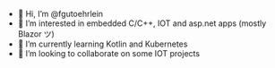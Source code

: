- 👋 Hi, I’m @fgutoehrlein
- 👀 I’m interested in embedded C/C++, IOT and asp.net apps (mostly Blazor ツ)
- 🌱 I’m currently learning Kotlin and Kubernetes
- 💞️ I’m looking to collaborate on some IOT projects

<!---
fgutoehrlein/fgutoehrlein is a ✨ special ✨ repository because its `README.md` (this file) appears on your GitHub profile.
You can click the Preview link to take a look at your changes.
--->
